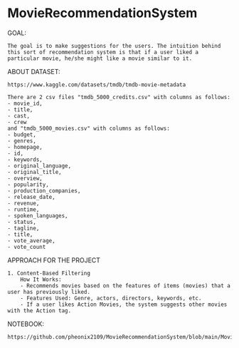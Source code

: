 # MovieRecommendationSystem

GOAL:

    The goal is to make suggestions for the users. The intuition behind this sort of recommendation system is that if a user liked a particular movie, he/she might like a movie similar to it.
    
ABOUT DATASET:

    https://www.kaggle.com/datasets/tmdb/tmdb-movie-metadata
    
    There are 2 csv files "tmdb_5000_credits.csv" with columns as follows:
    - movie_id, 
    - title, 
    - cast, 
    - crew 
    and "tmdb_5000_movies.csv" with columns as follows:
    - budget,
    - genres,
    - homepage,
    - id,
    - keywords,
    - original_language,
    - original_title,
    - overview,
    - popularity,
    - production_companies,
    - release_date,
    - revenue,
    - runtime,
    - spoken_languages,
    - status,
    - tagline,
    - title,
    - vote_average,
    - vote_count
    

APPROACH FOR THE PROJECT

    1. Content-Based Filtering
        How It Works: 
        - Recommends movies based on the features of items (movies) that a user has previously liked.
        - Features Used: Genre, actors, directors, keywords, etc.
        - If a user likes Action Movies, the system suggests other movies with the Action tag.
   
NOTEBOOK:

    https://github.com/pheonix2109/MovieRecommendationSystem/blob/main/MovieRecommenderSystem.ipynb

